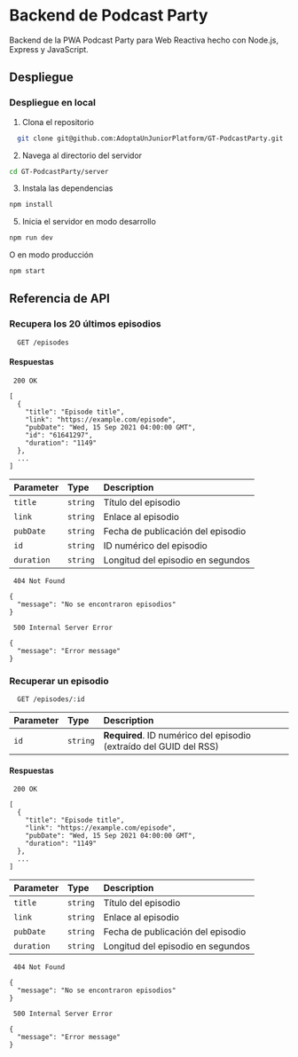 
# Backend de Podcast Party

Backend de la PWA Podcast Party para Web Reactiva hecho con Node.js, Express y JavaScript.

## Despliegue

### Despliegue en local

1. Clona el repositorio

```bash
  git clone git@github.com:AdoptaUnJuniorPlatform/GT-PodcastParty.git 
```
2. Navega al directorio del servidor

```bash
cd GT-PodcastParty/server
```
3. Instala las dependencias
```bash
npm install
```
5. Inicia el servidor en modo desarrollo
```bash
npm run dev
```
O en modo producción
```bash
npm start
```

## Referencia de API

### Recupera los 20 últimos episodios

```http
  GET /episodes
```

#### Respuestas
```http
 200 OK
  
[
  {
    "title": "Episode title",
    "link": "https://example.com/episode",
    "pubDate": "Wed, 15 Sep 2021 04:00:00 GMT",
    "id": "61641297",
    "duration": "1149"
  },
  ...
]
```
| Parameter | Type     | Description                       |
| :-------- | :------- | :-------------------------------- |
| `title`      | `string` | Título del episodio |
| `link`      | `string` | Enlace al episodio |
| `pubDate`      | `string` | Fecha de publicación del episodio |
| `id`      | `string` | ID numérico del episodio |
| `duration`      | `string` | Longitud del episodio en segundos     |

```http
 404 Not Found
  
{
  "message": "No se encontraron episodios"
}
```

```http
 500 Internal Server Error
  
{
  "message": "Error message"
}
```

### Recuperar un episodio

```http
  GET /episodes/:id
```

| Parameter | Type     | Description                       |
| :-------- | :------- | :-------------------------------- |
| `id`      | `string` | **Required**. ID numérico del episodio (extraído del GUID del RSS) |

#### Respuestas

```http
 200 OK
  
[
  {
    "title": "Episode title",
    "link": "https://example.com/episode",
    "pubDate": "Wed, 15 Sep 2021 04:00:00 GMT",
    "duration": "1149"
  },
  ...
]
```
| Parameter | Type     | Description                       |
| :-------- | :------- | :-------------------------------- |
| `title`      | `string` | Título del episodio |
| `link`      | `string` | Enlace al episodio |
| `pubDate`      | `string` | Fecha de publicación del episodio |
| `duration`      | `string` | Longitud del episodio en segundos     |

```http
 404 Not Found
  
{
  "message": "No se encontraron episodios"
}
```

```http
 500 Internal Server Error
  
{
  "message": "Error message"
}
```